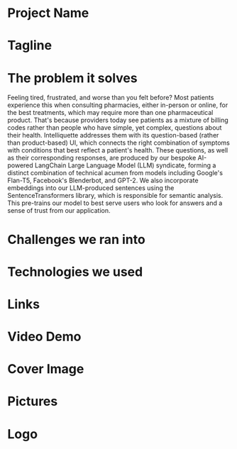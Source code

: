 # Project Name
# Tagline
# The problem it solves
Feeling tired, frustrated, and worse than you felt before? Most patients experience this when consulting pharmacies, either in-person or online, for the best treatments, which may require more than one pharmaceutical product. That's because providers today see patients as a mixture of billing codes rather than people who have simple, yet complex, questions about their health. Intelliquette addresses them with its question-based (rather than product-based) UI, which connects the right combination of symptoms with conditions that best reflect a patient's health. These questions, as well as their corresponding responses, are produced by our bespoke AI-powered LangChain Large Language Model (LLM) syndicate, forming a distinct combination of technical acumen from models including Google's Flan-T5, Facebook's Blenderbot, and GPT-2. We also incorporate embeddings into our LLM-produced sentences using the SentenceTransformers library, which is responsible for semantic analysis. This pre-trains our model to best serve users who look for answers and a sense of trust from our application.
# Challenges we ran into
# Technologies we used
# Links
# Video Demo
# Cover Image
# Pictures
# Logo
